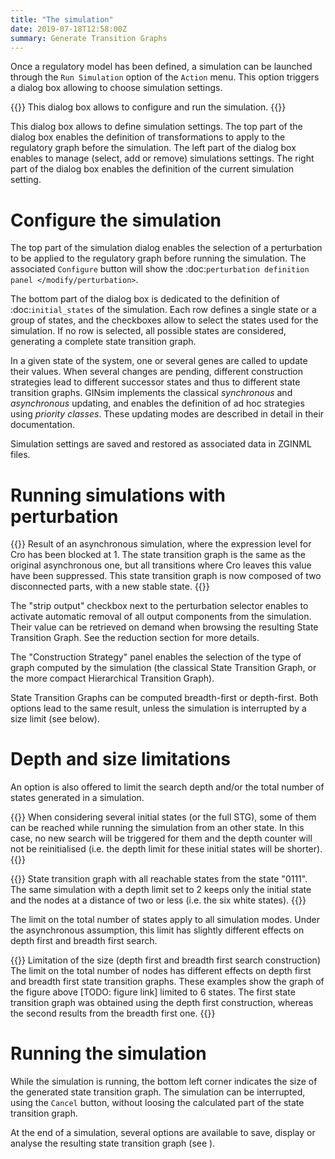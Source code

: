 ```yaml
---
title: "The simulation"
date: 2019-07-18T12:58:00Z
summary: Generate Transition Graphs
---
```




Once a regulatory model has been defined, a simulation can be launched
through the ``Run Simulation`` option of the ``Action`` menu.
This option triggers a dialog box allowing to choose simulation settings.

{{<fig src="simulation_config.png" title="Simulation settings">}}
This dialog box allows to configure and run the simulation.
{{</fig>}}


This dialog box allows to define simulation settings.
The top part of the dialog box enables the definition of transformations to apply to
the regulatory graph before the simulation.
The left part of the dialog box enables to manage (select, add or remove) simulations settings.
The right part of the dialog box enables the definition of the current simulation setting.


Configure the simulation
=========================

The top part of the simulation dialog enables the selection of a perturbation
to be applied to the regulatory graph before running the simulation. The associated ``Configure``
button will show the :doc:`perturbation definition panel </modify/perturbation>`.

The bottom part of the dialog box is dedicated to the definition of
:doc:`initial_states` of the simulation.
Each row defines a single state or a group of states, and the checkboxes allow
to select the states used for the simulation. If no row is selected, all possible
states are considered, generating a complete state transition graph.


In a given state of the system, one or several genes are called to update their
values. When several changes are pending, different construction strategies lead to
different successor states and thus to different state transition graphs.
GINsim implements the classical <em>synchronous</em> and <em>asynchronous</em>
updating, and enables the definition of ad hoc strategies using <em>priority classes</em>.
These updating modes are described in detail in <link xref="tool-simulation-updating-mode">their documentation</link>.


Simulation settings are saved and restored as associated data in <link xref="format-zginml">ZGINML files</link>.

Running simulations with perturbation
=====================================

{{<fig src="blocking.png" title="Perturbation simulation result">}}
Result of an asynchronous simulation, where the expression level for
Cro has been blocked at 1.
The state transition graph is the same as the original asynchronous one,
but all transitions where Cro leaves this value have been suppressed.
This state transition graph is now composed of two disconnected parts,
with a new stable state.
{{</fig>}}

The "strip output" checkbox next to the perturbation selector enables to
activate automatic removal of all output components from the simulation.
Their value can be retrieved on demand when browsing the resulting 
State Transition Graph. See the <link xref="lrg-modifier-reduction">reduction</link> section for more details.


The "Construction Strategy" panel enables the selection of the type of graph computed
by the simulation (the classical <link xref="transition-graphs#stg">State Transition Graph</link>,
or the more compact <link xref="transition-graphs#htg">Hierarchical Transition Graph</link>).

State Transition Graphs can be computed breadth-first or depth-first.
Both options lead to the same result, unless the simulation is interrupted by
a <link xref="#dslimit">size limit</link> (see below).



Depth and size limitations
==========================

An option is also offered to limit the search depth and/or the total number of
states generated in a simulation.

{{<notice warning>}}
When considering several initial states (or the full STG), some of 
them can be reached while running the simulation from an other state.
In this case, no new search will be triggered for them and the depth
counter will not be reinitialised (i.e. the depth limit for these 
initial states will be shorter).
{{</notice>}}

{{<fig src="stg_depth_limit.png" title="Limitation of the depth in the case of a depth first construction">}}
State transition graph with all reachable states from the state "0111".
The same simulation with a depth limit set to 2 keeps only the initial state
and the nodes at a distance of two or less (i.e. the six white states).
{{</fig>}}

The limit on the total number of states apply to all simulation modes. Under the
asynchronous assumption, this limit has slightly different effects on depth first
and breadth first search.

{{<fig src="stg_size_limit.png">}}
Limitation of the size (depth first and breadth first search construction)
The limit on the total number of nodes has different effects on depth
first and breadth first state transition graphs. These examples show the
graph of the figure above [TODO: figure link] limited to 6
states. The first state transition graph was obtained using the depth
first construction, whereas the second results from the breadth first
one.
{{</fig>}}


Running the simulation
======================

While the simulation is running, the bottom left corner indicates
the size of the generated state transition graph. The simulation
can be interrupted, using the ``Cancel`` button, without loosing
the calculated part of the state transition graph.

At the end of a simulation, several options are available to save,
display or analyse the resulting state transition graph
(see <link xref="gui-whattodo" />).

